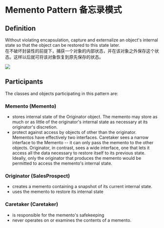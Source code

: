 # Memento Pattern 备忘录模式
## Definition

Without violating encapsulation, capture and externalize an object's internal state so that the object can be restored to this state later.
<br>在不破坏封装性的前提下，捕获一个对象的内部状态，并在该对象之外保存这个状态。这样以后就可将该对象恢复到原先保存的状态。

![](https://github.com/QianMo/Unity-Design-Pattern/blob/master/UML_Picture/memento.gif)


## Participants

The classes and objects participating in this pattern are:

### Memento  (Memento)
* stores internal state of the Originator object. The memento may store as much or as little of the originator's internal state as necessary at its originator's discretion.
* protect against access by objects of other than the originator. Mementos have effectively two interfaces. Caretaker sees a narrow interface to the Memento -- it can only pass the memento to the other objects. Originator, in contrast, sees a wide interface, one that lets it access all the data necessary to restore itself to its previous state. Ideally, only the originator that produces the memento would be permitted to access the memento's internal state.

### Originator  (SalesProspect)
* creates a memento containing a snapshot of its current internal state.
* uses the memento to restore its internal state

### Caretaker  (Caretaker)
* is responsible for the memento's safekeeping
* never operates on or examines the contents of a memento.

